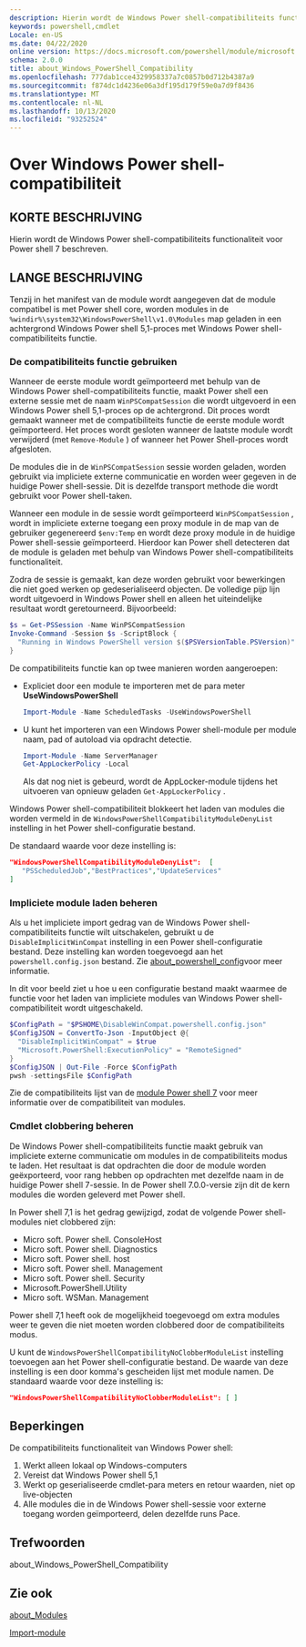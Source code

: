 ```yaml
---
description: Hierin wordt de Windows Power shell-compatibiliteits functionaliteit voor Power shell 7 beschreven.
keywords: powershell,cmdlet
Locale: en-US
ms.date: 04/22/2020
online version: https://docs.microsoft.com/powershell/module/microsoft.powershell.core/about/about_windows_powershell_compatibility?view=powershell-7&WT.mc_id=ps-gethelp
schema: 2.0.0
title: about_Windows_PowerShell_Compatibility
ms.openlocfilehash: 777dab1cce4329958337a7c0857b0d712b4387a9
ms.sourcegitcommit: f874dc1d4236e06a3df195d179f59e0a7d9f8436
ms.translationtype: MT
ms.contentlocale: nl-NL
ms.lasthandoff: 10/13/2020
ms.locfileid: "93252524"
---
```

# <a name="about-windows-powershell-compatibility"></a>Over Windows Power shell-compatibiliteit

## <a name="short-description"></a>KORTE BESCHRIJVING

Hierin wordt de Windows Power shell-compatibiliteits functionaliteit voor Power shell 7 beschreven.

## <a name="long-description"></a>LANGE BESCHRIJVING

Tenzij in het manifest van de module wordt aangegeven dat de module compatibel is met Power shell core, worden modules in de `%windir%\system32\WindowsPowerShell\v1.0\Modules` map geladen in een achtergrond Windows Power shell 5,1-proces met Windows Power shell-compatibiliteits functie.

### <a name="using-the-compatibility-feature"></a>De compatibiliteits functie gebruiken

Wanneer de eerste module wordt geïmporteerd met behulp van de Windows Power shell-compatibiliteits functie, maakt Power shell een externe sessie met de naam `WinPSCompatSession` die wordt uitgevoerd in een Windows Power shell 5,1-proces op de achtergrond. Dit proces wordt gemaakt wanneer met de compatibiliteits functie de eerste module wordt geïmporteerd. Het proces wordt gesloten wanneer de laatste module wordt verwijderd (met `Remove-Module` ) of wanneer het Power Shell-proces wordt afgesloten.

De modules die in de `WinPSCompatSession` sessie worden geladen, worden gebruikt via impliciete externe communicatie en worden weer gegeven in de huidige Power shell-sessie. Dit is dezelfde transport methode die wordt gebruikt voor Power shell-taken.

Wanneer een module in de sessie wordt geïmporteerd `WinPSCompatSession` , wordt in impliciete externe toegang een proxy module in de map van de gebruiker gegenereerd `$env:Temp` en wordt deze proxy module in de huidige Power shell-sessie geïmporteerd. Hierdoor kan Power shell detecteren dat de module is geladen met behulp van Windows Power shell-compatibiliteits functionaliteit.

Zodra de sessie is gemaakt, kan deze worden gebruikt voor bewerkingen die niet goed werken op gedeserialiseerd objecten. De volledige pijp lijn wordt uitgevoerd in Windows Power shell en alleen het uiteindelijke resultaat wordt geretourneerd. Bijvoorbeeld:

```powershell
$s = Get-PSSession -Name WinPSCompatSession
Invoke-Command -Session $s -ScriptBlock {
  "Running in Windows PowerShell version $($PSVersionTable.PSVersion)"
}
```

De compatibiliteits functie kan op twee manieren worden aangeroepen:

- Expliciet door een module te importeren met de para meter **UseWindowsPowerShell**

   ```powershell
   Import-Module -Name ScheduledTasks -UseWindowsPowerShell
   ```

- U kunt het importeren van een Windows Power shell-module per module naam, pad of autoload via opdracht detectie.

   ```powershell
   Import-Module -Name ServerManager
   Get-AppLockerPolicy -Local
   ```

   Als dat nog niet is gebeurd, wordt de AppLocker-module tijdens het uitvoeren van opnieuw geladen  `Get-AppLockerPolicy` .

Windows Power shell-compatibiliteit blokkeert het laden van modules die worden vermeld in de `WindowsPowerShellCompatibilityModuleDenyList` instelling in het Power shell-configuratie bestand.

De standaard waarde voor deze instelling is:

```json
"WindowsPowerShellCompatibilityModuleDenyList":  [
   "PSScheduledJob","BestPractices","UpdateServices"
]
```

### <a name="managing-implicit-module-loading"></a>Impliciete module laden beheren

Als u het impliciete import gedrag van de Windows Power shell-compatibiliteits functie wilt uitschakelen, gebruikt u de `DisableImplicitWinCompat` instelling in een Power shell-configuratie bestand. Deze instelling kan worden toegevoegd aan het `powershell.config.json` bestand. Zie [about_powershell_config](about_powershell_config.md)voor meer informatie.

In dit voor beeld ziet u hoe u een configuratie bestand maakt waarmee de functie voor het laden van impliciete modules van Windows Power shell-compatibiliteit wordt uitgeschakeld.

```powershell
$ConfigPath = "$PSHOME\DisableWinCompat.powershell.config.json"
$ConfigJSON = ConvertTo-Json -InputObject @{
  "DisableImplicitWinCompat" = $true
  "Microsoft.PowerShell:ExecutionPolicy" = "RemoteSigned"
}
$ConfigJSON | Out-File -Force $ConfigPath
pwsh -settingsFile $ConfigPath
```

Zie de compatibiliteits lijst van de [module Power shell 7](https://aka.ms/PSModuleCompat) voor meer informatie over de compatibiliteit van modules.

### <a name="managing-cmdlet-clobbering"></a>Cmdlet clobbering beheren

De Windows Power shell-compatibiliteits functie maakt gebruik van impliciete externe communicatie om modules in de compatibiliteits modus te laden. Het resultaat is dat opdrachten die door de module worden geëxporteerd, voor rang hebben op opdrachten met dezelfde naam in de huidige Power shell 7-sessie. In de Power shell 7.0.0-versie zijn dit de kern modules die worden geleverd met Power shell.

In Power shell 7,1 is het gedrag gewijzigd, zodat de volgende Power shell-modules niet clobbered zijn:

- Micro soft. Power shell. ConsoleHost
- Micro soft. Power shell. Diagnostics
- Micro soft. Power shell. host
- Micro soft. Power shell. Management
- Micro soft. Power shell. Security
- Microsoft.PowerShell.Utility
- Micro soft. WSMan. Management

Power shell 7,1 heeft ook de mogelijkheid toegevoegd om extra modules weer te geven die niet moeten worden clobbered door de compatibiliteits modus.

U kunt de `WindowsPowerShellCompatibilityNoClobberModuleList` instelling toevoegen aan het Power shell-configuratie bestand. De waarde van deze instelling is een door komma's gescheiden lijst met module namen. De standaard waarde voor deze instelling is:

```json
"WindowsPowerShellCompatibilityNoClobberModuleList": [ ]
```

## <a name="limitations"></a>Beperkingen

De compatibiliteits functionaliteit van Windows Power shell:

1. Werkt alleen lokaal op Windows-computers
1. Vereist dat Windows Power shell 5,1
1. Werkt op geserialiseerde cmdlet-para meters en retour waarden, niet op live-objecten
1. Alle modules die in de Windows Power shell-sessie voor externe toegang worden geïmporteerd, delen dezelfde runs Pace.

## <a name="keywords"></a>Trefwoorden

about_Windows_PowerShell_Compatibility

## <a name="see-also"></a>Zie ook

[about_Modules](about_Modules.md)

[Import-module](xref:Microsoft.PowerShell.Core.Import-Module)
